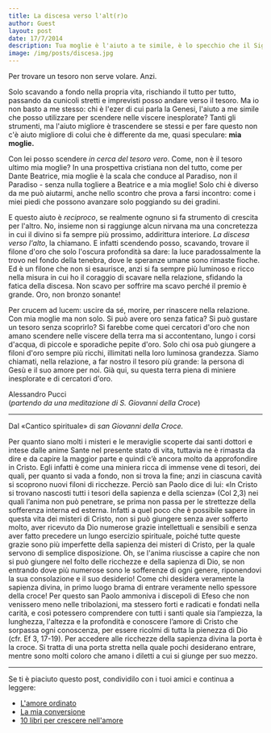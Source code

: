 ```yaml
---
title: La discesa verso l'alt(r)o
author: Guest
layout: post
date: 17/7/2014
description: Tua moglie è l'aiuto a te simile, è lo specchio che il Signore ti dona per imparare ad amare e camminare nelle vie del Suo amore.
image: /img/posts/discesa.jpg
---
```


Per trovare un tesoro non serve volare. Anzi.


Solo scavando a fondo nella propria vita, rischiando il tutto per tutto, passando da cunicoli stretti e imprevisti posso andare verso il tesoro. Ma io non basto a me stesso: chi è l'ezer di cui parla la Genesi, l'aiuto a me simile che posso utilizzare per scendere nelle viscere inesplorate? Tanti gli strumenti, ma l'aiuto migliore è trascendere se stessi e per fare questo non c'è aiuto migliore di colui che è differente da me, quasi speculare: **mia moglie.**

Con lei posso scendere *in cerca del tesoro vero*. Come, non è il tesoro ultimo mia moglie? In una prospettiva cristiana non del tutto, come per Dante Beatrice, mia moglie è la scala che conduce al Paradiso, non il Paradiso - senza nulla togliere a Beatrice e a mia moglie! Solo chi è diverso da me può aiutarmi, anche nello scontro che prova a farsi incontro: come i miei piedi che possono avanzare solo poggiando su dei gradini.

E questo aiuto è *reciproco*, se realmente ognuno si fa strumento di crescita per l'altro. No, insieme non si raggiunge alcun nirvana ma una concretezza in cui il divino si fa sempre più prossimo, addirittura interiore. *La discesa verso l'alto*, la chiamano. E infatti scendendo posso, scavando, trovare il filone d'oro che solo l'oscura profondità sa dare: la luce paradossalmente la trovo nel fondo della tenebra, dove le speranze umane sono rimaste fioche. Ed è un filone che non si esaurisce, anzi si fa sempre più luminoso e ricco nella misura in cui ho il coraggio di scavare nella relazione, sfidando la fatica della discesa. Non scavo per soffrire ma scavo perché il premio è grande. Oro, non bronzo sonante!

Per crucem ad lucem: uscire da sé, morire, per rinascere nella relazione. Con mia moglie ma non solo. Si può avere oro senza fatica? Si può gustare un tesoro senza scoprirlo?
Si farebbe come quei cercatori d'oro che non amano scendere nelle viscere della terra ma si accontentano, lungo i corsi d'acqua, di piccole e sporadiche pepite d'oro.
Solo chi osa può giungere a filoni d'oro sempre più ricchi, illimitati nella loro luminosa grandezza. Siamo chiamati, nella relazione, a far nostro il tesoro più grande: la persona di Gesù e il suo amore per noi. Già qui, su questa terra piena di miniere inesplorate e di cercatori d'oro.

Alessandro Pucci <br>
(*partendo da una meditazione di S. Giovanni della Croce*)

---

Dal «Cantico spirituale» di *san Giovanni della Croce.*

Per quanto siano molti i misteri e le meraviglie scoperte dai santi dottori e intese dalle anime Sante nel presente stato di vita, tuttavia ne è rimasta da dire e da capire la maggior parte e quindi c’è ancora molto da approfondire in Cristo.
Egli infatti è come una miniera ricca di immense vene di tesori, dei quali, per quanto si vada a fondo, non si trova la fine; anzi in ciascuna cavità si scoprono nuovi filoni di ricchezze.
Perciò san Paolo dice di lui: «In Cristo si trovano nascosti tutti i tesori della sapienza e della scienza» (Col 2,3) nei quali l’anima non può penetrare, se prima non passa per le strettezze della sofferenza interna ed esterna. Infatti a quel poco che è possibile sapere in questa vita dei misteri di Cristo, non si può giungere senza aver sofferto molto, aver ricevuto da Dio numerose grazie intellettuali e sensibili e senza aver fatto precedere un lungo esercizio spirituale, poiché tutte queste grazie sono più imperfette della sapienza dei misteri di Cristo, per la quale servono di semplice disposizione.
Oh, se l'anima riuscisse a capire che non si può giungere nel folto delle ricchezze e della sapienza di Dio, se non entrando dove più numerose sono le sofferenze di ogni genere, riponendovi la sua consolazione e il suo desiderio!
Come chi desidera veramente la sapienza divina, in primo luogo brama di entrare veramente nello spessore della croce!
Per questo san Paolo ammoniva i discepoli di Efeso che non venissero meno nelle tribolazioni, ma stessero forti e radicati e fondati nella carità, e così potessero comprendere con tutti i santi quale sia l’ampiezza, la lunghezza, l'altezza e la profondità e conoscere l’amore di Cristo che sorpassa ogni conoscenza, per essere ricolmi di tutta la pienezza di Dio (cfr. Ef 3, 17-19). Per accedere alle ricchezze della sapienza divina la porta è la croce. Si tratta di una porta stretta nella quale pochi desiderano entrare, mentre sono molti coloro che amano i diletti a cui si giunge per suo mezzo.


---

Se ti è piaciuto questo post, condividilo con i tuoi amici e continua a leggere:

- [L'amore ordinato](http://5p2p.it/2014/02/28/amore-ordinato.html)
- [La mia conversione](http://5p2p.it/2013/10/29/la-mia-conversione.html)
- [10 libri per crescere nell'amore](http://5p2p.it/2013/12/16/10libri.html)
 
